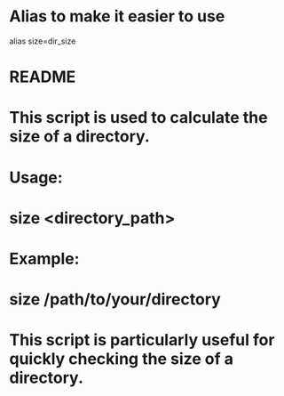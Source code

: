 # Alias to make it easier to use
alias size=dir_size

# README
# This script is used to calculate the size of a directory.
# 
# Usage:
#   size <directory_path>
# 
# Example:
#   size /path/to/your/directory
# 
# This script is particularly useful for quickly checking the size of a directory.
